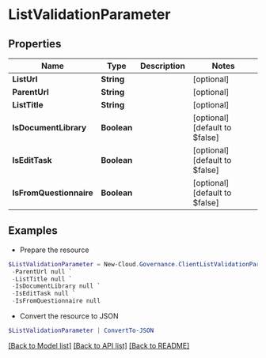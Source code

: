 # ListValidationParameter
## Properties

Name | Type | Description | Notes
------------ | ------------- | ------------- | -------------
**ListUrl** | **String** |  | [optional] 
**ParentUrl** | **String** |  | [optional] 
**ListTitle** | **String** |  | [optional] 
**IsDocumentLibrary** | **Boolean** |  | [optional] [default to $false]
**IsEditTask** | **Boolean** |  | [optional] [default to $false]
**IsFromQuestionnaire** | **Boolean** |  | [optional] [default to $false]

## Examples

- Prepare the resource
```powershell
$ListValidationParameter = New-Cloud.Governance.ClientListValidationParameter  -ListUrl null `
 -ParentUrl null `
 -ListTitle null `
 -IsDocumentLibrary null `
 -IsEditTask null `
 -IsFromQuestionnaire null
```

- Convert the resource to JSON
```powershell
$ListValidationParameter | ConvertTo-JSON
```

[[Back to Model list]](../README.md#documentation-for-models) [[Back to API list]](../README.md#documentation-for-api-endpoints) [[Back to README]](../README.md)

